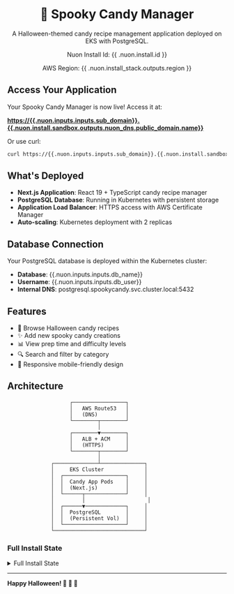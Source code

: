 <center>
<h1>🎃 Spooky Candy Manager</h1>
A Halloween-themed candy recipe management application deployed on EKS with PostgreSQL.

Nuon Install Id: {{ .nuon.install.id }}

AWS Region: {{ .nuon.install_stack.outputs.region }}

</center>

## Access Your Application

Your Spooky Candy Manager is now live! Access it at:

**[https://{{.nuon.inputs.inputs.sub_domain}}.{{.nuon.install.sandbox.outputs.nuon_dns.public_domain.name}}](https://{{.nuon.inputs.inputs.sub_domain}}.{{.nuon.install.sandbox.outputs.nuon_dns.public_domain.name}})**

Or use curl:

```bash
curl https://{{.nuon.inputs.inputs.sub_domain}}.{{.nuon.install.sandbox.outputs.nuon_dns.public_domain.name}}
```

## What's Deployed

- **Next.js Application**: React 19 + TypeScript candy recipe manager
- **PostgreSQL Database**: Running in Kubernetes with persistent storage
- **Application Load Balancer**: HTTPS access with AWS Certificate Manager
- **Auto-scaling**: Kubernetes deployment with 2 replicas

## Database Connection

Your PostgreSQL database is deployed within the Kubernetes cluster:
- **Database**: {{.nuon.inputs.inputs.db_name}}
- **Username**: {{.nuon.inputs.inputs.db_user}}
- **Internal DNS**: postgresql.spookycandy.svc.cluster.local:5432

## Features

- 🎃 Browse Halloween candy recipes
- ✨ Add new spooky candy creations
- 📊 View prep time and difficulty levels
- 🔍 Search and filter by category
- 📱 Responsive mobile-friendly design

## Architecture

```
                    ┌─────────────────┐
                    │   AWS Route53   │
                    │   (DNS)         │
                    └────────┬────────┘
                             │
                    ┌────────▼────────┐
                    │   ALB + ACM     │
                    │   (HTTPS)       │
                    └────────┬────────┘
                             │
              ┌──────────────┴──────────────┐
              │     EKS Cluster             │
              │  ┌────────────────────┐     │
              │  │  Candy App Pods    │     │
              │  │  (Next.js)         │     │
              │  └──────┬─────────────┘     │
              │         │                    │
              │  ┌──────▼─────────────┐     │
              │  │  PostgreSQL        │     │
              │  │  (Persistent Vol)  │     │
              │  └────────────────────┘     │
              └─────────────────────────────┘
```

### Full Install State

<details>
<summary>Full Install State</summary>
<pre>{{ toPrettyJson .nuon }}</pre>
</details>

---

**Happy Halloween! 🎃 👻 🍬**
